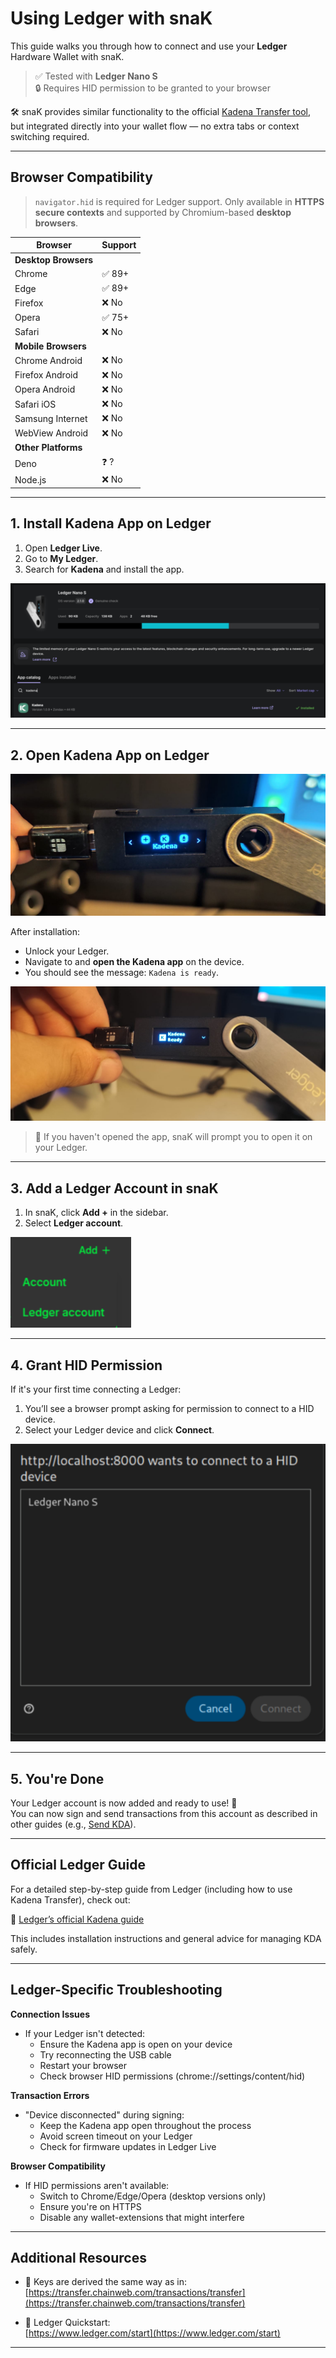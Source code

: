 # Using Ledger with snaK

This guide walks you through how to connect and use your **Ledger** Hardware Wallet with snaK.


> ✅ Tested with **Ledger Nano S**  
> 🔒 Requires HID permission to be granted to your browser

🛠️ snaK provides similar functionality to the official [Kadena Transfer tool](https://transfer.chainweb.com), but integrated directly into your wallet flow — no extra tabs or context switching required.

---

## Browser Compatibility

> `navigator.hid` is required for Ledger support. Only available in **HTTPS secure contexts** and supported by Chromium-based **desktop browsers**.

| Browser             | Support |
|---------------------|---------|
| **Desktop Browsers**|         |
| Chrome              | ✅ 89+  |
| Edge                | ✅ 89+  |
| Firefox             | ❌ No   |
| Opera               | ✅ 75+  |
| Safari              | ❌ No   |
| **Mobile Browsers** |         |
| Chrome Android      | ❌ No   |
| Firefox Android     | ❌ No   |
| Opera Android       | ❌ No   |
| Safari iOS          | ❌ No   |
| Samsung Internet    | ❌ No   |
| WebView Android     | ❌ No   |
| **Other Platforms** |         |
| Deno                | ❓ ?    |
| Node.js             | ❌ No   |


---

## 1. Install Kadena App on Ledger

1. Open **Ledger Live**.
2. Go to **My Ledger**.
3. Search for **Kadena** and install the app.

![Ledger Live with Kadena installed](../images/ledger-live-kadena.png)

---

## 2. Open Kadena App on Ledger

![Ledger Live with Kadena installed](../images/ledger-kadena-app.png)

After installation:

- Unlock your Ledger.
- Navigate to and **open the Kadena app** on the device.
- You should see the message: `Kadena is ready`.

![Ledger Live with Kadena installed](../images/ledger-kadena-ready.png)

> 📌 If you haven't opened the app, snaK will prompt you to open it on your Ledger.

---

## 3. Add a Ledger Account in snaK

1. In snaK, click **Add +** in the sidebar.
2. Select **Ledger account**.

![Add Ledger Account](../images/add-ledger-account.png)

---

## 4. Grant HID Permission

If it's your first time connecting a Ledger:

1. You’ll see a browser prompt asking for permission to connect to a HID device.
2. Select your Ledger device and click **Connect**.

![Connect to HID Device](../images/hid-device-request.png)

---

## 5. You're Done

Your Ledger account is now added and ready to use! 🎉  
You can now sign and send transactions from this account as described in other guides (e.g., [Send KDA](./send-kda.md)).

---

## Official Ledger Guide

For a detailed step-by-step guide from Ledger (including how to use Kadena Transfer), check out:

📄 [Ledger’s official Kadena guide](https://support.ledger.com/article/7415959614109-zd?redirect=false)

This includes installation instructions and general advice for managing KDA safely.

---

## Ledger-Specific Troubleshooting

**Connection Issues**
- If your Ledger isn't detected:
  - Ensure the Kadena app is open on your device
  - Try reconnecting the USB cable
  - Restart your browser
  - Check browser HID permissions (chrome://settings/content/hid)

**Transaction Errors**
- "Device disconnected" during signing:
  - Keep the Kadena app open throughout the process
  - Avoid screen timeout on your Ledger
  - Check for firmware updates in Ledger Live

**Browser Compatibility**
- If HID permissions aren't available:
  - Switch to Chrome/Edge/Opera (desktop versions only)
  - Ensure you're on HTTPS
  - Disable any wallet-extensions that might interfere

---

## Additional Resources

- 🔑 Keys are derived the same way as in:  
  [https://transfer.chainweb.com/transactions/transfer](https://transfer.chainweb.com/transactions/transfer)

- 🧭 Ledger Quickstart:  
  [https://www.ledger.com/start](https://www.ledger.com/start)

---

